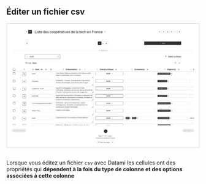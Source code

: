 
## Éditer un fichier csv

<div style="border: thin solid lightgrey;">
  <img
    alt="TUTORIAL-EDITION-CSV"
    src="https://raw.githubusercontent.com/multi-coop/datami-website-content/main/images/tutorial/edition-edit-csv.png"
    />
</div>

<br>

Lorsque vous éditez un fichier `csv` avec Datami les cellules ont des propriétés qui **dépendent à la fois du type de colonne et des options associées à cette colonne**
